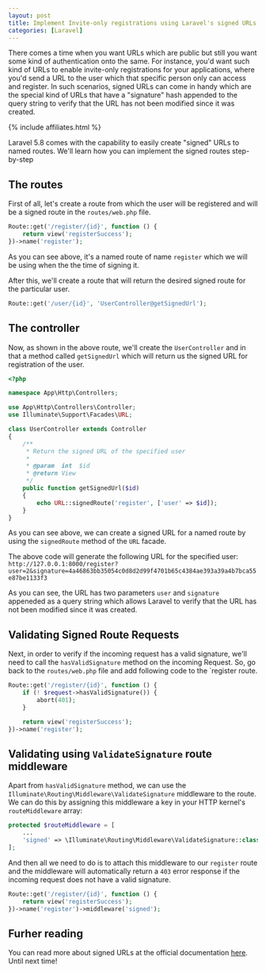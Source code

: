 ```yaml
---
layout: post
title: Implement Invite-only registrations using Laravel's signed URLs
categories: [Laravel]
---
```


There comes a time when you want URLs which are public but still you want some kind of authentication onto the same. For instance, you'd want such kind of URLs to enable invite-only registrations for your applications, where you'd send a URL to the user which that specific person only can access and register. In such scenarios, signed URLs can come in handy which are the special kind of URLs that have a "signature" hash appended to the query string to verify that the URL has not been modified since it was created. 

{% include affiliates.html %}

Laravel 5.8 comes with the capability to easily create "signed" URLs to named routes. We'll learn how you can implement the signed routes step-by-step

## The routes

First of all, let's create a route from which the user will be registered and will be a signed route in the `routes/web.php` file.

```php
Route::get('/register/{id}', function () {
    return view('registerSuccess');
})->name('register');
```

As you can see above, it's a named route of name `register` which we will be using when the the time of signing it. 

After this, we'll create a route that will return the desired signed route for the particular user.

```php
Route::get('/user/{id}', 'UserController@getSignedUrl');
```

## The controller

Now, as shown in the above route, we'll create the `UserController` and in that a method called `getSignedUrl` which will return us the signed URL for registration of the user.

```php
<?php

namespace App\Http\Controllers;

use App\Http\Controllers\Controller;
use Illuminate\Support\Facades\URL;

class UserController extends Controller
{
    /**
     * Return the signed URL of the specified user
     *
     * @param  int  $id
     * @return View
     */
    public function getSignedUrl($id)
    {
        echo URL::signedRoute('register', ['user' => $id]);
    }
}
```

As you can see above, we can create a signed URL for a named route by using the `signedRoute` method of the `URL` facade.

The above code will generate the following URL for the specified user: `http://127.0.0.1:8000/register?user=2&signature=4a46863bb35054c0d8d2d99f4701b65c4384ae393a39a4b7bca55e87be1133f3`

As you can see, the URL has two parameters `user` and `signature` appeneded as a query string which allows Laravel to verify that the URL has not been modified since it was created.

## Validating Signed Route Requests

Next, in order to verify if the incoming request has a valid signature, we'll need to call the  `hasValidSignature` method on the incoming Request. So, go back to the `routes/web.php` file and add following code to the `register route.

```php
Route::get('/register/{id}', function () {
    if (! $request->hasValidSignature()) {
        abort(401);
    }

    return view('registerSuccess');
})->name('register');
```

## Validating using `ValidateSignature` route middleware

Apart from `hasValidSignature` method, we can use the `Illuminate\Routing\Middleware\ValidateSignature` middleware to the route. We can do this by assigning this middleware a key in your HTTP kernel's `routeMiddleware` array:

```php
protected $routeMiddleware = [
    ...
    'signed' => \Illuminate\Routing\Middleware\ValidateSignature::class,
];
```

And then all we need to do is to attach this middleware to our `register` route and the middleware will automatically return a `403` error response if the incoming request does not have a valid signature.

```php
Route::get('/register/{id}', function () {
    return view('registerSuccess');
})->name('register')->middleware('signed');
```

## Furher reading

You can read more about signed URLs at the official documentation [here](https://laravel.com/docs/5.8/urls#signed-urls). Until next time!